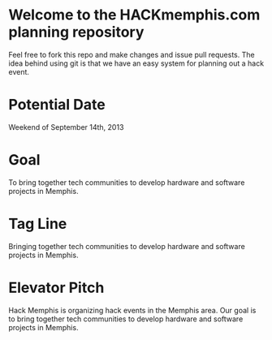Welcome to the HACKmemphis.com planning repository
====

Feel free to fork this repo and make changes and issue pull requests. The idea behind using git is that we have an easy system for planning out a hack event.

Potential Date
====
Weekend of September 14th, 2013

Goal
====

To bring together tech communities to develop hardware and software projects in Memphis.


Tag Line
====

Bringing together tech communities to develop hardware and software projects in Memphis.


Elevator Pitch
===

Hack Memphis is organizing hack events in the Memphis area. Our goal is to bring together tech communities to develop hardware and software projects in Memphis.
